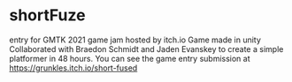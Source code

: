 # shortFuze
entry for GMTK 2021 game jam hosted by itch.io
Game made in unity
Collaborated with Braedon Schmidt and Jaden Evanskey to create a simple platformer in 48 hours.
You can see the game entry submission at https://grunkles.itch.io/short-fused
